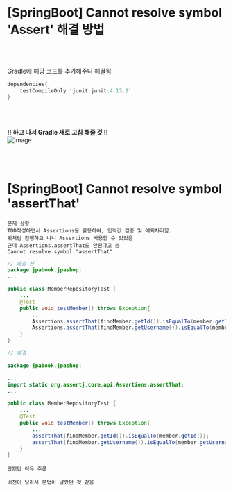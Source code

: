 # [SpringBoot] Cannot resolve symbol 'Assert' 해결 방법

<br>
<br>

Gradle에 해당 코드를 추가해주니 해결됨   
```java
dependencies{
    testCompileOnly 'junit:junit:4.13.2'
}
```

<br>
<br>

**!! 하고 나서 Gradle 새로 고침 해줄 것 !!**    
![image](https://github.com/jiyeonnnny/Today_I_Learned_2/assets/139419091/51a1730f-4249-439a-8be6-8c8425e9d034)    


<br>
<br>


# [SpringBoot] Cannot resolve symbol 'assertThat'
```
문제 상황
TDD작성하면서 Assertions을 활용하여, 입력값 검증 및 예외처리함.
위처럼 진행하고 나니 Assertions 사용할 수 있었음
근데 Assertions.assertThat도 안된다고 뜸
Cannot resolve symbol "assertThat"
```
```java
// 해결 전
package jpabook.jpashop;
...

public class MemberRepositoryTest {
    ...
    @Test
    public void testMember() throws Exception{
        ...
        Assertions.assertThat(findMember.getId()).isEqualTo(member.getId());
        Assertions.assertThat(findMember.getUsername()).isEqualTo(member.getUsername());
    }
}
```
```java
// 해결

package jpabook.jpashop;

...
import static org.assertj.core.api.Assertions.assertThat;
...

public class MemberRepositoryTest {
    ...
    @Test
    public void testMember() throws Exception{
        ...
        assertThat(findMember.getId()).isEqualTo(member.getId());
        assertThat(findMember.getUsername()).isEqualTo(member.getUsername());
    }
}
```
```
안됐던 이유 추론

버전이 달라서 문법이 달랐던 것 같음
```

